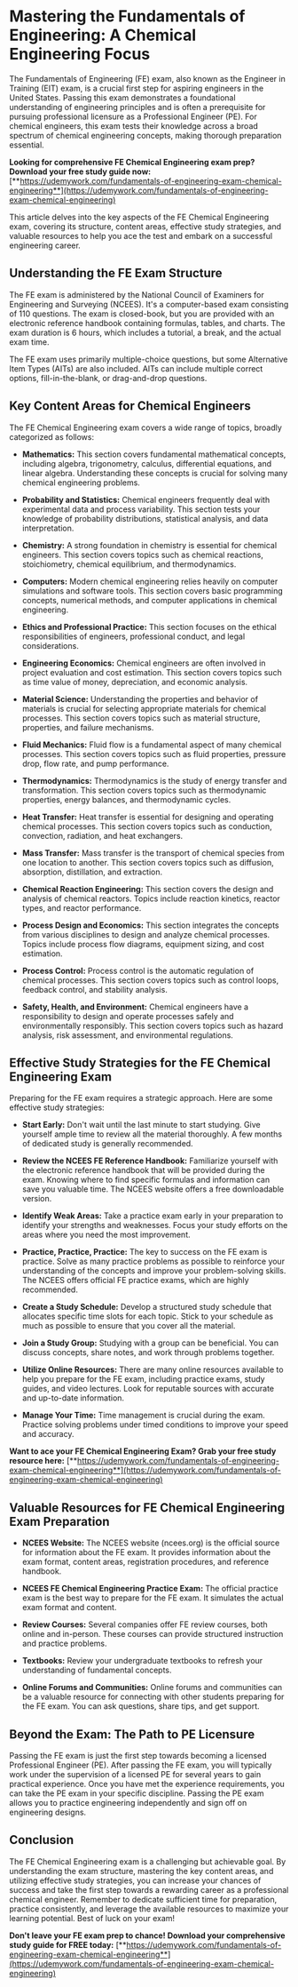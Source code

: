 # Mastering the Fundamentals of Engineering: A Chemical Engineering Focus

The Fundamentals of Engineering (FE) exam, also known as the Engineer in Training (EIT) exam, is a crucial first step for aspiring engineers in the United States. Passing this exam demonstrates a foundational understanding of engineering principles and is often a prerequisite for pursuing professional licensure as a Professional Engineer (PE). For chemical engineers, this exam tests their knowledge across a broad spectrum of chemical engineering concepts, making thorough preparation essential.

**Looking for comprehensive FE Chemical Engineering exam prep? Download your free study guide now:** [**https://udemywork.com/fundamentals-of-engineering-exam-chemical-engineering**](https://udemywork.com/fundamentals-of-engineering-exam-chemical-engineering)

This article delves into the key aspects of the FE Chemical Engineering exam, covering its structure, content areas, effective study strategies, and valuable resources to help you ace the test and embark on a successful engineering career.

## Understanding the FE Exam Structure

The FE exam is administered by the National Council of Examiners for Engineering and Surveying (NCEES). It's a computer-based exam consisting of 110 questions. The exam is closed-book, but you are provided with an electronic reference handbook containing formulas, tables, and charts. The exam duration is 6 hours, which includes a tutorial, a break, and the actual exam time.

The FE exam uses primarily multiple-choice questions, but some Alternative Item Types (AITs) are also included. AITs can include multiple correct options, fill-in-the-blank, or drag-and-drop questions.

## Key Content Areas for Chemical Engineers

The FE Chemical Engineering exam covers a wide range of topics, broadly categorized as follows:

*   **Mathematics:** This section covers fundamental mathematical concepts, including algebra, trigonometry, calculus, differential equations, and linear algebra. Understanding these concepts is crucial for solving many chemical engineering problems.

*   **Probability and Statistics:** Chemical engineers frequently deal with experimental data and process variability. This section tests your knowledge of probability distributions, statistical analysis, and data interpretation.

*   **Chemistry:** A strong foundation in chemistry is essential for chemical engineers. This section covers topics such as chemical reactions, stoichiometry, chemical equilibrium, and thermodynamics.

*   **Computers:** Modern chemical engineering relies heavily on computer simulations and software tools. This section covers basic programming concepts, numerical methods, and computer applications in chemical engineering.

*   **Ethics and Professional Practice:** This section focuses on the ethical responsibilities of engineers, professional conduct, and legal considerations.

*   **Engineering Economics:** Chemical engineers are often involved in project evaluation and cost estimation. This section covers topics such as time value of money, depreciation, and economic analysis.

*   **Material Science:** Understanding the properties and behavior of materials is crucial for selecting appropriate materials for chemical processes. This section covers topics such as material structure, properties, and failure mechanisms.

*   **Fluid Mechanics:** Fluid flow is a fundamental aspect of many chemical processes. This section covers topics such as fluid properties, pressure drop, flow rate, and pump performance.

*   **Thermodynamics:** Thermodynamics is the study of energy transfer and transformation. This section covers topics such as thermodynamic properties, energy balances, and thermodynamic cycles.

*   **Heat Transfer:** Heat transfer is essential for designing and operating chemical processes. This section covers topics such as conduction, convection, radiation, and heat exchangers.

*   **Mass Transfer:** Mass transfer is the transport of chemical species from one location to another. This section covers topics such as diffusion, absorption, distillation, and extraction.

*   **Chemical Reaction Engineering:** This section covers the design and analysis of chemical reactors. Topics include reaction kinetics, reactor types, and reactor performance.

*   **Process Design and Economics:** This section integrates the concepts from various disciplines to design and analyze chemical processes. Topics include process flow diagrams, equipment sizing, and cost estimation.

*   **Process Control:** Process control is the automatic regulation of chemical processes. This section covers topics such as control loops, feedback control, and stability analysis.

*   **Safety, Health, and Environment:** Chemical engineers have a responsibility to design and operate processes safely and environmentally responsibly. This section covers topics such as hazard analysis, risk assessment, and environmental regulations.

## Effective Study Strategies for the FE Chemical Engineering Exam

Preparing for the FE exam requires a strategic approach. Here are some effective study strategies:

*   **Start Early:** Don't wait until the last minute to start studying. Give yourself ample time to review all the material thoroughly. A few months of dedicated study is generally recommended.

*   **Review the NCEES FE Reference Handbook:** Familiarize yourself with the electronic reference handbook that will be provided during the exam. Knowing where to find specific formulas and information can save you valuable time. The NCEES website offers a free downloadable version.

*   **Identify Weak Areas:** Take a practice exam early in your preparation to identify your strengths and weaknesses. Focus your study efforts on the areas where you need the most improvement.

*   **Practice, Practice, Practice:** The key to success on the FE exam is practice. Solve as many practice problems as possible to reinforce your understanding of the concepts and improve your problem-solving skills. The NCEES offers official FE practice exams, which are highly recommended.

*   **Create a Study Schedule:** Develop a structured study schedule that allocates specific time slots for each topic. Stick to your schedule as much as possible to ensure that you cover all the material.

*   **Join a Study Group:** Studying with a group can be beneficial. You can discuss concepts, share notes, and work through problems together.

*   **Utilize Online Resources:** There are many online resources available to help you prepare for the FE exam, including practice exams, study guides, and video lectures. Look for reputable sources with accurate and up-to-date information.

*   **Manage Your Time:** Time management is crucial during the exam. Practice solving problems under timed conditions to improve your speed and accuracy.

**Want to ace your FE Chemical Engineering Exam? Grab your free study resource here:** [**https://udemywork.com/fundamentals-of-engineering-exam-chemical-engineering**](https://udemywork.com/fundamentals-of-engineering-exam-chemical-engineering)

## Valuable Resources for FE Chemical Engineering Exam Preparation

*   **NCEES Website:** The NCEES website (ncees.org) is the official source for information about the FE exam. It provides information about the exam format, content areas, registration procedures, and reference handbook.

*   **NCEES FE Chemical Engineering Practice Exam:** The official practice exam is the best way to prepare for the FE exam. It simulates the actual exam format and content.

*   **Review Courses:** Several companies offer FE review courses, both online and in-person. These courses can provide structured instruction and practice problems.

*   **Textbooks:** Review your undergraduate textbooks to refresh your understanding of fundamental concepts.

*   **Online Forums and Communities:** Online forums and communities can be a valuable resource for connecting with other students preparing for the FE exam. You can ask questions, share tips, and get support.

## Beyond the Exam: The Path to PE Licensure

Passing the FE exam is just the first step towards becoming a licensed Professional Engineer (PE). After passing the FE exam, you will typically work under the supervision of a licensed PE for several years to gain practical experience. Once you have met the experience requirements, you can take the PE exam in your specific discipline. Passing the PE exam allows you to practice engineering independently and sign off on engineering designs.

## Conclusion

The FE Chemical Engineering exam is a challenging but achievable goal. By understanding the exam structure, mastering the key content areas, and utilizing effective study strategies, you can increase your chances of success and take the first step towards a rewarding career as a professional chemical engineer. Remember to dedicate sufficient time for preparation, practice consistently, and leverage the available resources to maximize your learning potential. Best of luck on your exam!

**Don't leave your FE exam prep to chance! Download your comprehensive study guide for FREE today:** [**https://udemywork.com/fundamentals-of-engineering-exam-chemical-engineering**](https://udemywork.com/fundamentals-of-engineering-exam-chemical-engineering)
